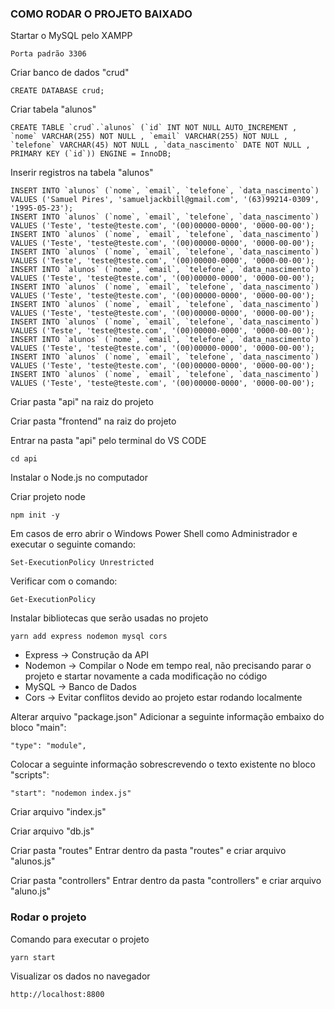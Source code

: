 ### COMO RODAR O PROJETO BAIXADO


Startar o MySQL pelo XAMPP
```
Porta padrão 3306
```


Criar banco de dados "crud"
```
CREATE DATABASE crud;
```


Criar tabela "alunos"
```
CREATE TABLE `crud`.`alunos` (`id` INT NOT NULL AUTO_INCREMENT , `nome` VARCHAR(255) NOT NULL , `email` VARCHAR(255) NOT NULL , `telefone` VARCHAR(45) NOT NULL , `data_nascimento` DATE NOT NULL , PRIMARY KEY (`id`)) ENGINE = InnoDB;
```


Inserir registros na tabela "alunos"
```
INSERT INTO `alunos` (`nome`, `email`, `telefone`, `data_nascimento`) VALUES ('Samuel Pires', 'samueljackbill@gmail.com', '(63)99214-0309', '1995-05-23');
INSERT INTO `alunos` (`nome`, `email`, `telefone`, `data_nascimento`) VALUES ('Teste', 'teste@teste.com', '(00)00000-0000', '0000-00-00');
INSERT INTO `alunos` (`nome`, `email`, `telefone`, `data_nascimento`) VALUES ('Teste', 'teste@teste.com', '(00)00000-0000', '0000-00-00');
INSERT INTO `alunos` (`nome`, `email`, `telefone`, `data_nascimento`) VALUES ('Teste', 'teste@teste.com', '(00)00000-0000', '0000-00-00');
INSERT INTO `alunos` (`nome`, `email`, `telefone`, `data_nascimento`) VALUES ('Teste', 'teste@teste.com', '(00)00000-0000', '0000-00-00');
INSERT INTO `alunos` (`nome`, `email`, `telefone`, `data_nascimento`) VALUES ('Teste', 'teste@teste.com', '(00)00000-0000', '0000-00-00');
INSERT INTO `alunos` (`nome`, `email`, `telefone`, `data_nascimento`) VALUES ('Teste', 'teste@teste.com', '(00)00000-0000', '0000-00-00');
INSERT INTO `alunos` (`nome`, `email`, `telefone`, `data_nascimento`) VALUES ('Teste', 'teste@teste.com', '(00)00000-0000', '0000-00-00');
INSERT INTO `alunos` (`nome`, `email`, `telefone`, `data_nascimento`) VALUES ('Teste', 'teste@teste.com', '(00)00000-0000', '0000-00-00');
INSERT INTO `alunos` (`nome`, `email`, `telefone`, `data_nascimento`) VALUES ('Teste', 'teste@teste.com', '(00)00000-0000', '0000-00-00');
INSERT INTO `alunos` (`nome`, `email`, `telefone`, `data_nascimento`) VALUES ('Teste', 'teste@teste.com', '(00)00000-0000', '0000-00-00');
```


Criar pasta "api" na raiz do projeto


Criar pasta "frontend" na raiz do projeto


Entrar na pasta "api" pelo terminal do VS CODE
```
cd api
```


Instalar o Node.js no computador


Criar projeto node
```
npm init -y
```
Em casos de erro abrir o Windows Power Shell como Administrador e executar o seguinte comando:
```
Set-ExecutionPolicy Unrestricted
```
Verificar com o comando:
```
Get-ExecutionPolicy
```


Instalar bibliotecas que serão usadas no projeto
```
yarn add express nodemon mysql cors
```
* Express -> Construção da API
* Nodemon -> Compilar o Node em tempo real, não precisando parar o projeto e startar novamente a cada modificação no código
* MySQL -> Banco de Dados
* Cors -> Evitar conflitos devido ao projeto estar rodando localmente 


Alterar arquivo "package.json"
Adicionar a seguinte informação embaixo do bloco "main":
```
"type": "module",
```
Colocar a seguinte informação sobrescrevendo o texto existente no bloco "scripts":
```
"start": "nodemon index.js"
```


Criar arquivo "index.js"


Criar arquivo "db.js"


Criar pasta "routes"
Entrar dentro da pasta "routes" e criar arquivo "alunos.js"


Criar pasta "controllers"
Entrar dentro da pasta "controllers" e criar arquivo "aluno.js"


### Rodar o projeto


Comando para executar o projeto
```
yarn start
```


Visualizar os dados no navegador
```
http://localhost:8800
```